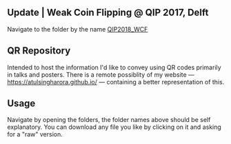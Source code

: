 ## Update | Weak Coin Flipping @ QIP 2017, Delft
Navigate to the folder by the name [QIP2018_WCF](./QIP2018_WCF)

## QR Repository
Intended to host the information I'd like to convey using QR codes primarily in talks and posters. There is a remote possiblity of my website — https://atulsingharora.github.io/ — containing a better representation of this.

## Usage
Navigate by opening the folders, the folder names above should be self explanatory. You can download any file you like by clicking on it and asking for a "raw" version.

